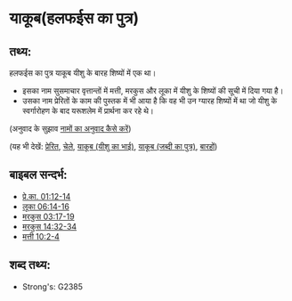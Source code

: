# याकूब(हलफईस का पुत्र) #

## तथ्य: ##

हलफईस का पुत्र याकूब यीशु के बारह शिष्यों में एक था।

* इसका नाम सुसमाचार वृत्तान्तों में मत्ती, मरकुस और लूका में यीशु के शिष्यों की सूची में दिया गया है।
* उसका नाम प्रेरितों के काम की पुस्तक में भी आया है कि वह भी उन ग्यारह शिष्यों में था जो यीशु के स्वर्गारोहण के बाद यरूशलेम में प्रार्थना कर रहे थे।

(अनुवाद के सुझाव [नामों का अनुवाद कैसे करें](rc://hi/ta/man/translate/translate-names))

(यह भी देखें: [प्रेरित](../kt/apostle.md), [चेले](../kt/disciple.md), [याकूब (यीशु का भाई)](../names/jamesbrotherofjesus.md), [याकूब (जब्दी का पुत्र)](../names/jamessonofzebedee.md), [बारहों](../kt/thetwelve.md))

## बाइबल सन्दर्भ: ##

* [प्रे.का. 01:12-14](rc://hi/tn/help/act/01/12)
* [लूका 06:14-16](rc://hi/tn/help/luk/06/14)
* [मरकुस 03:17-19](rc://hi/tn/help/mrk/03/17)
* [मरकुस 14:32-34](rc://hi/tn/help/mrk/14/32)
* [मत्ती 10:2-4](rc://hi/tn/help/mat/10/02)

## शब्द तथ्य: ##

* Strong's: G2385
